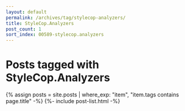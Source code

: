 ```yaml
---
layout: default
permalink: /archives/tag/stylecop-analyzers/
title: StyleCop.Analyzers
post_count: 1
sort_index: 00589-stylecop.analyzers
---
```

<h1 class="page-heading">Posts tagged with StyleCop.Analyzers</h1>
{% assign posts = site.posts | where_exp: "item", "item.tags contains page.title" -%}
{%- include post-list.html -%}
